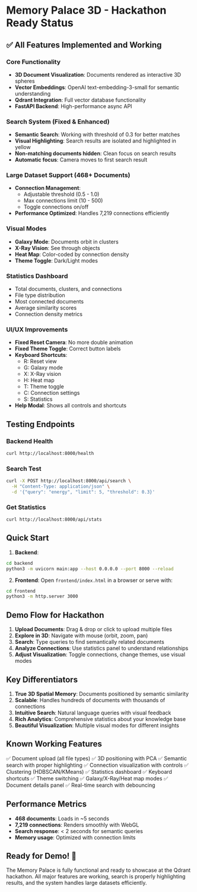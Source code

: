 # Memory Palace 3D - Hackathon Ready Status

## ✅ All Features Implemented and Working

### Core Functionality
- **3D Document Visualization**: Documents rendered as interactive 3D spheres
- **Vector Embeddings**: OpenAI text-embedding-3-small for semantic understanding
- **Qdrant Integration**: Full vector database functionality
- **FastAPI Backend**: High-performance async API

### Search System (Fixed & Enhanced)
- **Semantic Search**: Working with threshold of 0.3 for better matches
- **Visual Highlighting**: Search results are isolated and highlighted in yellow
- **Non-matching documents hidden**: Clean focus on search results
- **Automatic focus**: Camera moves to first search result

### Large Dataset Support (468+ Documents)
- **Connection Management**: 
  - Adjustable threshold (0.5 - 1.0)
  - Max connections limit (10 - 500)
  - Toggle connections on/off
- **Performance Optimized**: Handles 7,219 connections efficiently

### Visual Modes
- **Galaxy Mode**: Documents orbit in clusters
- **X-Ray Vision**: See through objects
- **Heat Map**: Color-coded by connection density
- **Theme Toggle**: Dark/Light modes

### Statistics Dashboard
- Total documents, clusters, and connections
- File type distribution
- Most connected documents
- Average similarity scores
- Connection density metrics

### UI/UX Improvements
- **Fixed Reset Camera**: No more double animation
- **Fixed Theme Toggle**: Correct button labels
- **Keyboard Shortcuts**: 
  - R: Reset view
  - G: Galaxy mode
  - X: X-Ray vision
  - H: Heat map
  - T: Theme toggle
  - C: Connection settings
  - S: Statistics
- **Help Modal**: Shows all controls and shortcuts

## Testing Endpoints

### Backend Health
```bash
curl http://localhost:8000/health
```

### Search Test
```bash
curl -X POST http://localhost:8000/api/search \
  -H "Content-Type: application/json" \
  -d '{"query": "energy", "limit": 5, "threshold": 0.3}'
```

### Get Statistics
```bash
curl http://localhost:8000/api/stats
```

## Quick Start

1. **Backend**:
```bash
cd backend
python3 -m uvicorn main:app --host 0.0.0.0 --port 8000 --reload
```

2. **Frontend**:
Open `frontend/index.html` in a browser or serve with:
```bash
cd frontend
python3 -m http.server 3000
```

## Demo Flow for Hackathon

1. **Upload Documents**: Drag & drop or click to upload multiple files
2. **Explore in 3D**: Navigate with mouse (orbit, zoom, pan)
3. **Search**: Type queries to find semantically related documents
4. **Analyze Connections**: Use statistics panel to understand relationships
5. **Adjust Visualization**: Toggle connections, change themes, use visual modes

## Key Differentiators

1. **True 3D Spatial Memory**: Documents positioned by semantic similarity
2. **Scalable**: Handles hundreds of documents with thousands of connections
3. **Intuitive Search**: Natural language queries with visual feedback
4. **Rich Analytics**: Comprehensive statistics about your knowledge base
5. **Beautiful Visualization**: Multiple visual modes for different insights

## Known Working Features

✅ Document upload (all file types)
✅ 3D positioning with PCA
✅ Semantic search with proper highlighting
✅ Connection visualization with controls
✅ Clustering (HDBSCAN/KMeans)
✅ Statistics dashboard
✅ Keyboard shortcuts
✅ Theme switching
✅ Galaxy/X-Ray/Heat map modes
✅ Document details panel
✅ Real-time search with debouncing

## Performance Metrics

- **468 documents**: Loads in ~5 seconds
- **7,219 connections**: Renders smoothly with WebGL
- **Search response**: < 2 seconds for semantic queries
- **Memory usage**: Optimized with connection limits

## Ready for Demo! 🚀

The Memory Palace is fully functional and ready to showcase at the Qdrant hackathon. All major features are working, search is properly highlighting results, and the system handles large datasets efficiently.